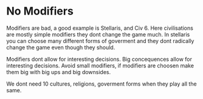 # No Modifiers

Modifiers are bad, a good example is Stellaris, and Civ 6. Here civilisations are mostly simple modifiers they dont change the game much. In stellaris you can choose many different forms of goverment and they dont radically change the game even though they should.

Modifiers dont allow for interesting decisions. Big concequences allow for interesting decisions. Avoid small modifiers, if modifiers are choosen make them big with big ups and big downsides.

We dont need 10 cultures, religions, goverment forms when they play all the same.
